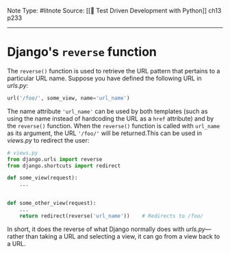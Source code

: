 Note Type: #litnote
Source: [[📖 Test Driven Development with Python]] ch13 p233

---
# Django's `reverse` function
The `reverse()` function is used to retrieve the URL pattern that pertains to a particular URL name. Suppose you have defined the following URL  in *urls.py*:
```python
url('/foo/', some_view, name='url_name')
```

The name attribute `'url_name'` can be used by both templates (such as using the name instead of hardcoding the URL as a `href` attribute) and by the `reverse()` function. When the `reverse()` function is called with `url_name` as its argument, the URL `'/foo/'` will be returned.This can be used in *views.py* to redirect the user:
```python
# views.py
from django.urls import reverse
from django.shortcuts import redirect

def some_view(request):
	...
	

def some_other_view(request):
	...
	return redirect(reverse('url_name'))	# Redirects to /foo/
```

In short, it does the reverse of what Django normally does with *urls.py*—rather than taking a URL and selecting a view, it can go from a view back to a URL.